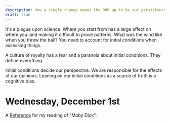 ```yaml
---
description: How a single change opens the DOM up to be our persistence hero
draft: true
---
```

It's a plague upon science. Where you start from has a large effect on where you land making it difficult to prove patterns. What was the wind like when you threw the ball? You need to account for initial conditions when assessing things.

A culture of royalty has a fear and a paranoia about initial conditions. They define everything.

Initial conditions decide our perspective. We are responsible for the effects of our opinions. Leaning on our initial conditions as a source of truth is a cognitive bias.


# Wednesday, December 1st

A [Reference](http://www.powermobydick.com/Moby002.html) for my reading of "Moby Dick".
